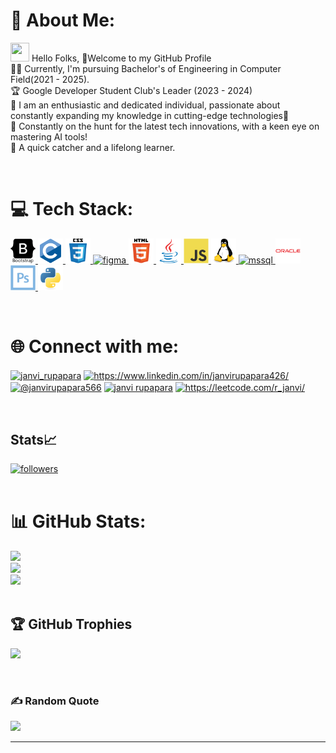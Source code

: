 # 💫 About Me:
<img src="https://raw.githubusercontent.com/MartinHeinz/MartinHeinz/master/wave.gif" width="30px"  height="30px"> Hello Folks, 🤝Welcome to my GitHub Profile<br>👩‍💻 Currently, I'm pursuing Bachelor's of Engineering in Computer Field(2021 - 2025).<br>🏆 Google Developer Student Club's Leader (2023 - 2024)<br>🌱 I am an enthusiastic and dedicated individual, passionate about constantly expanding my knowledge in cutting-edge technologies🌟<br>🚀 Constantly on the hunt for the latest tech innovations, with a keen eye on mastering AI tools! <br>🌟 A quick catcher and a lifelong learner.

<br> 

# 💻 Tech Stack:
<p align="left"> <a href="https://getbootstrap.com" target="_blank" rel="noreferrer"> <img src="https://raw.githubusercontent.com/devicons/devicon/master/icons/bootstrap/bootstrap-plain-wordmark.svg" alt="bootstrap" width="40" height="40"/> </a> <a href="https://www.cprogramming.com/" target="_blank" rel="noreferrer"> <img src="https://raw.githubusercontent.com/devicons/devicon/master/icons/c/c-original.svg" alt="c" width="40" height="40"/> </a> <a href="https://www.w3schools.com/css/" target="_blank" rel="noreferrer"> <img src="https://raw.githubusercontent.com/devicons/devicon/master/icons/css3/css3-original-wordmark.svg" alt="css3" width="40" height="40"/> </a> <a href="https://www.figma.com/" target="_blank" rel="noreferrer"> <img src="https://www.vectorlogo.zone/logos/figma/figma-icon.svg" alt="figma" width="40" height="40"/> </a> <a href="https://www.w3.org/html/" target="_blank" rel="noreferrer"> <img src="https://raw.githubusercontent.com/devicons/devicon/master/icons/html5/html5-original-wordmark.svg" alt="html5" width="40" height="40"/> </a> <a href="https://www.java.com" target="_blank" rel="noreferrer"> <img src="https://raw.githubusercontent.com/devicons/devicon/master/icons/java/java-original.svg" alt="java" width="40" height="40"/> </a> <a href="https://developer.mozilla.org/en-US/docs/Web/JavaScript" target="_blank" rel="noreferrer"> <img src="https://raw.githubusercontent.com/devicons/devicon/master/icons/javascript/javascript-original.svg" alt="javascript" width="40" height="40"/> </a> <a href="https://www.linux.org/" target="_blank" rel="noreferrer"> <img src="https://raw.githubusercontent.com/devicons/devicon/master/icons/linux/linux-original.svg" alt="linux" width="40" height="40"/> </a> <a href="https://www.microsoft.com/en-us/sql-server" target="_blank" rel="noreferrer"> <img src="https://www.svgrepo.com/show/303229/microsoft-sql-server-logo.svg" alt="mssql" width="40" height="40"/> </a> <a href="https://www.oracle.com/" target="_blank" rel="noreferrer"> <img src="https://raw.githubusercontent.com/devicons/devicon/master/icons/oracle/oracle-original.svg" alt="oracle" width="40" height="40"/> </a> <a href="https://www.photoshop.com/en" target="_blank" rel="noreferrer"> <img src="https://raw.githubusercontent.com/devicons/devicon/master/icons/photoshop/photoshop-line.svg" alt="photoshop" width="40" height="40"/> </a> <a href="https://www.python.org" target="_blank" rel="noreferrer"> <img src="https://raw.githubusercontent.com/devicons/devicon/master/icons/python/python-original.svg" alt="python" width="40" height="40"/> </a> </p>

<br>


<h1 align="left"> 🌐 Connect with me:</h1>
<p align="left">
<a href="https://twitter.com/janvi_rupapara" target="blank"><img align="center" src="https://raw.githubusercontent.com/rahuldkjain/github-profile-readme-generator/master/src/images/icons/Social/twitter.svg" alt="janvi_rupapara" height="30" width="40" /></a>
<a href="https://linkedin.com/in/janvirupapara426/" target="blank"><img align="center" src="https://raw.githubusercontent.com/rahuldkjain/github-profile-readme-generator/master/src/images/icons/Social/linked-in-alt.svg" alt="https://www.linkedin.com/in/janvirupapara426/" height="30" width="40" /></a>
<a href="https://medium.com/@janvirupapara566" target="blank"><img align="center" src="https://raw.githubusercontent.com/rahuldkjain/github-profile-readme-generator/master/src/images/icons/Social/medium.svg" alt="@janvirupapara566" height="30" width="40" /></a>
<a href="https://www.youtube.com/channel/UClqxFOirPrncdGlAA8apKyQ" target="blank"><img align="center" src="https://raw.githubusercontent.com/rahuldkjain/github-profile-readme-generator/master/src/images/icons/Social/youtube.svg" alt="janvi rupapara" height="30" width="40" /></a>
<a href="https://www.leetcode.com/r_janvi/" target="blank"><img align="center" src="https://raw.githubusercontent.com/rahuldkjain/github-profile-readme-generator/master/src/images/icons/Social/leet-code.svg" alt="https://leetcode.com/r_janvi/" height="30" width="40" /></a>
</p>

<br> 

## Stats📈
<!-- [![](https://visitcount.itsvg.in/api?id=Janvi426&label=Profile%20Views&color=6&icon=5&pretty=false)](https://visitcount.itsvg.in)
<!-- <a href="https://www.linkedin.com/in/ayushi-george/"><img src="https://img.shields.io/badge/Profile%20Visitors-172B4D?style=for-the-badge&logo=Opsgenie&logoColor=white" /></a>&nbsp;&nbsp; -->
  <a href="https://github.com/Janvi426">
<img alt="followers" title="Followers me on Github" src="https://img.shields.io/github/followers/Janvi426?color=236ad3&labelColor=1155ba&style=for-the-badge&logo=github&label=Followers"/></a>&nbsp;&nbsp;&nbsp;

<br>
<br>

# 📊 GitHub Stats:
![](https://github-readme-stats.vercel.app/api?username=Janvi426&theme=blue-green&hide_border=false&include_all_commits=true&count_private=true)<br/>
![](https://github-readme-streak-stats.herokuapp.com/?user=Janvi426&theme=blue-green&hide_border=false)<br/>
![](https://github-readme-stats.vercel.app/api/top-langs/?username=Janvi426&theme=blue-green&hide_border=false&include_all_commits=true&count_private=true&layout=compact)
<br><br>
## 🏆 GitHub Trophies
![](https://github-profile-trophy.vercel.app/?username=Janvi426&theme=darkhub&no-frame=false&no-bg=false&margin-w=4)

<br>

### ✍️ Random Quote
![](https://quotes-github-readme.vercel.app/api?type=horizontal&theme=merko)

---

<!-- Proudly created with GPRM ( https://gprm.itsvg.in ) -->
